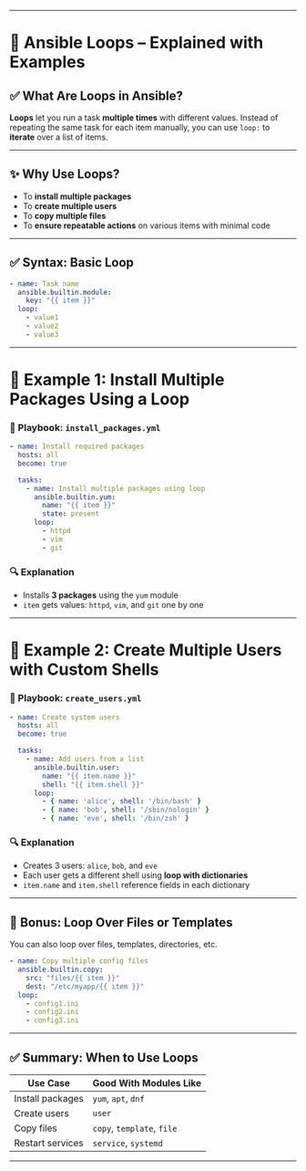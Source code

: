
---

# 🔁 Ansible Loops – Explained with Examples

## ✅ What Are Loops in Ansible?

**Loops** let you run a task **multiple times** with different values.
Instead of repeating the same task for each item manually, you can use `loop:` to **iterate** over a list of items.

---

## ✨ Why Use Loops?

* To **install multiple packages**
* To **create multiple users**
* To **copy multiple files**
* To **ensure repeatable actions** on various items with minimal code

---

## ✅ Syntax: Basic Loop

```yaml
- name: Task name
  ansible.builtin.module:
    key: "{{ item }}"
  loop:
    - value1
    - value2
    - value3
```

---

# 📘 Example 1: Install Multiple Packages Using a Loop

### 📄 Playbook: `install_packages.yml`

```yaml
- name: Install required packages
  hosts: all
  become: true

  tasks:
    - name: Install multiple packages using loop
      ansible.builtin.yum:
        name: "{{ item }}"
        state: present
      loop:
        - httpd
        - vim
        - git
```

### 🔍 Explanation

* Installs **3 packages** using the `yum` module
* `item` gets values: `httpd`, `vim`, and `git` one by one

---

# 📘 Example 2: Create Multiple Users with Custom Shells

### 📄 Playbook: `create_users.yml`

```yaml
- name: Create system users
  hosts: all
  become: true

  tasks:
    - name: Add users from a list
      ansible.builtin.user:
        name: "{{ item.name }}"
        shell: "{{ item.shell }}"
      loop:
        - { name: 'alice', shell: '/bin/bash' }
        - { name: 'bob', shell: '/sbin/nologin' }
        - { name: 'eve', shell: '/bin/zsh' }
```

### 🔍 Explanation

* Creates 3 users: `alice`, `bob`, and `eve`
* Each user gets a different shell using **loop with dictionaries**
* `item.name` and `item.shell` reference fields in each dictionary

---

## 🧠 Bonus: Loop Over Files or Templates

You can also loop over files, templates, directories, etc.

```yaml
- name: Copy multiple config files
  ansible.builtin.copy:
    src: "files/{{ item }}"
    dest: "/etc/myapp/{{ item }}"
  loop:
    - config1.ini
    - config2.ini
    - config3.ini
```

---

## ✅ Summary: When to Use Loops

| Use Case         | Good With Modules Like     |
| ---------------- | -------------------------- |
| Install packages | `yum`, `apt`, `dnf`        |
| Create users     | `user`                     |
| Copy files       | `copy`, `template`, `file` |
| Restart services | `service`, `systemd`       |

---
